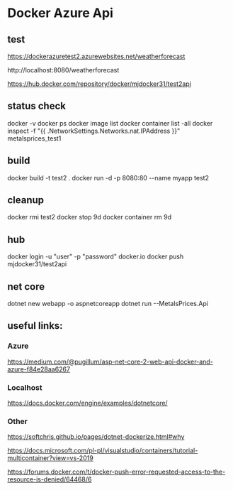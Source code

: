 # Docker Azure Api

## test

https://dockerazuretest2.azurewebsites.net/weatherforecast

http://localhost:8080/weatherforecast

https://hub.docker.com/repository/docker/mjdocker31/test2api

## status check
docker -v
docker ps
docker image list
docker container list -all
docker inspect -f "{{ .NetworkSettings.Networks.nat.IPAddress }}" metalsprices_test1

## build
docker build -t test2 . 
docker run -d -p 8080:80 --name myapp test2

## cleanup

docker rmi test2
docker stop 9d
docker container rm 9d

## hub
docker login -u "user" -p "password" docker.io
docker push mjdocker31/test2api

## net core
dotnet new webapp -o aspnetcoreapp
dotnet run --MetalsPrices.Api

## useful links:

### Azure
https://medium.com/@pugillum/asp-net-core-2-web-api-docker-and-azure-f84e28aa6267

### Localhost
https://docs.docker.com/engine/examples/dotnetcore/

### Other

https://softchris.github.io/pages/dotnet-dockerize.html#why

https://docs.microsoft.com/pl-pl/visualstudio/containers/tutorial-multicontainer?view=vs-2019

https://forums.docker.com/t/docker-push-error-requested-access-to-the-resource-is-denied/64468/6
